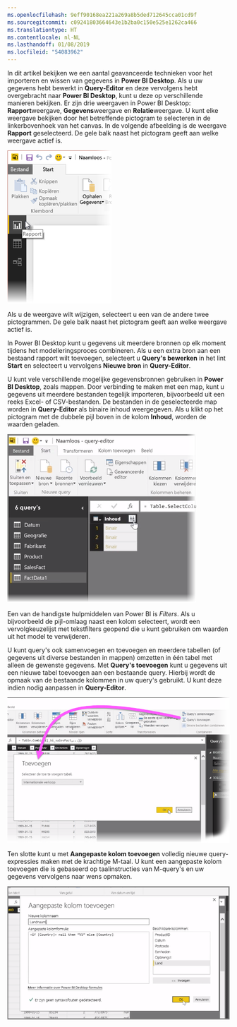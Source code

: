 ```yaml
---
ms.openlocfilehash: 9eff90168ea221a269a8b5ded712645cca01cd9f
ms.sourcegitcommit: c09241803664643e1b2ba0c150e525e1262ca466
ms.translationtype: HT
ms.contentlocale: nl-NL
ms.lasthandoff: 01/08/2019
ms.locfileid: "54083962"
---
```

In dit artikel bekijken we een aantal geavanceerde technieken voor het importeren en wissen van gegevens in **Power BI Desktop**. Als u uw gegevens hebt bewerkt in **Query-Editor** en deze vervolgens hebt overgebracht naar **Power BI Desktop**, kunt u deze op verschillende manieren bekijken. Er zijn drie weergaven in Power BI Desktop: **Rapport**weergave, **Gegevens**weergave en **Relatie**weergave. U kunt elke weergave bekijken door het betreffende pictogram te selecteren in de linkerbovenhoek van het canvas. In de volgende afbeelding is de weergave **Rapport** geselecteerd. De gele balk naast het pictogram geeft aan welke weergave actief is.

![](media/1-4-advanced-data-sources-and-transformation/1-4_1.png)

Als u de weergave wilt wijzigen, selecteert u een van de andere twee pictogrammen. De gele balk naast het pictogram geeft aan welke weergave actief is.

In Power BI Desktop kunt u gegevens uit meerdere bronnen op elk moment tijdens het modelleringsproces combineren. Als u een extra bron aan een bestaand rapport wilt toevoegen, selecteert u **Query's bewerken** in het lint **Start** en selecteert u vervolgens **Nieuwe bron** in **Query-Editor**.

U kunt vele verschillende mogelijke gegevensbronnen gebruiken in **Power BI Desktop**, zoals mappen. Door verbinding te maken met een map, kunt u gegevens uit meerdere bestanden tegelijk importeren, bijvoorbeeld uit een reeks Excel- of CSV-bestanden. De bestanden in de geselecteerde map worden in **Query-Editor** als binaire inhoud weergegeven. Als u klikt op het pictogram met de dubbele pijl boven in de kolom **Inhoud**, worden de waarden geladen.

![](media/1-4-advanced-data-sources-and-transformation/1-4_2.png)

Een van de handigste hulpmiddelen van Power BI is *Filters*. Als u bijvoorbeeld de pijl-omlaag naast een kolom selecteert, wordt een vervolgkeuzelijst met tekstfilters geopend die u kunt gebruiken om waarden uit het model te verwijderen.

U kunt query's ook samenvoegen en toevoegen en meerdere tabellen (of gegevens uit diverse bestanden in mappen) omzetten in één tabel met alleen de gewenste gegevens. Met **Query's toevoegen** kunt u gegevens uit een nieuwe tabel toevoegen aan een bestaande query. Hierbij wordt de opmaak van de bestaande kolommen in uw query's gebruikt. U kunt deze indien nodig aanpassen in **Query-Editor**.

![](media/1-4-advanced-data-sources-and-transformation/1-4_3.png)

Ten slotte kunt u met **Aangepaste kolom toevoegen** volledig nieuwe query-expressies maken met de krachtige M-taal. U kunt een aangepaste kolom toevoegen die is gebaseerd op taalinstructies van M-query's en uw gegevens vervolgens naar wens opmaken.

![](media/1-4-advanced-data-sources-and-transformation/1-4_4.png)

